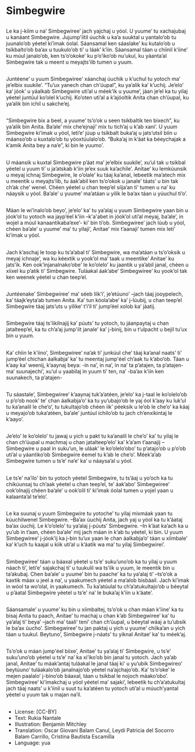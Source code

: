 # Simbegwire

##
Le ka j-kíim u na’ Simbegwiree’ jach yajchaj u yóol. U yuume’ tu xachajubaj u kanáant Simbegwire. Jujump'íitil úuchik u ka’a suuktal u yantalo’ob tu juunalo’ob yéetel ki’imak óolal. Sáansamal ken sáaslake’ ku kutalo’ob u tsikbalto’ob ba’ax u tuukulo’ob ti’ u láak’ k’iin. Sáansamal táan u chíinil k’iine’ ku múul janalo’ob, ken ts’o’okoke’ ku p’o’iko’ob nu’ukul, ku yáanta’al Simbegwire tak u meent u meyajts’íib tumen u yuum.

##
Juntéene’ u yuum Simbegwiree’ xáanchaj úuchik u k’uchul tu yotoch ma’ je’elbix suukile’. “Tu’ux yanech chan ch’úupal”, ku ya’alik ka’ k’uchij. Je’elo’ ka’ jóok’ u yáalkab Simbegwire uti’al u méek’ik u yuume’, jáan je’el ka tu yilaj yéetel juntúul ko’olel k’uchij. Ko’oten uti’al a k’ajóoltik Anita chan ch’úupal, ku ya’alik bin ichil u sakche’ej.

##
“Simbegwire bix a beel, a yuume’ ts’o’ok u seen tsikbaltik ten bixech”, ku ya’alik bin Anita. Ba’ale’ mix che’ejnaji’ mix tu tich’aj u k’ab xani’. U yuum Simbegwire ki’imak u yóol, leti’e’ júup u tsikbalt buka’aj u jats’utsil bíin u máanso’ob u kuxtalo’ob tu yóoxtúulalo’ob. “Buka’aj in k’áat ka béeychajak a k’amik Anita bey a na’e”, ki bin le yuumo’.

##
U máansik u kuxtal Simbegwire p’áat ma’ je’elbix suukile’, xu’ul tak u tsikbal yéetel u yuum ti’ u ja’atskab k’iin je’ex suuk ka’achile’. Anitae’ ku lemkúunsik u meyaj ichnaj Simbegwire, le o’olale’ ku táaj ka’anal, lebeetik ma’atech mix u meentik u meyajts’íib, tu áak’abil ken ts’o’okok u janale’ táats’ u bin tak ch’ak che’ wenel. Chéen yéetel u chan teep’el síija’an ti’ tumen u na’ ku náaysik u yóol. Ba’ale’ u yuume’ ma’atáan u yilik le ba’ax táan u yúuchul ti’o’.

##
Máan le wi’inalo’ob beyo’, je’elo’ ka’ tu ya’alaj u yuum Simbegwire yaan bin u jóok’ol tu yotoch wa jayp’éel k’iin –k'a'abet in jóok’ol uti’al meyaj, ba’ale’, in wojel a múul kanaantikaba’exe’- ki’ bin ti’ob. Simbegwiree’ jach lúub u yóol, chéen ba’ale’ u yuume’ ma’ tu yilaji’, Anitae’ mix t’aanaji’ tumen mix leti’ ki’imak u yóol.

##
Jach k’aschaj le toop ku ts’a’abal ti’ Simbegwire, wa ma’atáan u ts’o’oksik u meyaj ichnaje’, wa ku kéextik u yook’ol ma’ taak u meentike’ Anitae’ ku jats’ik. Ken ook’injanalnako’obe’ le ko’olelo’ ku jaantik u ya’abil janal, chéen u xiixel ku p’atik ti’ Simbegwire. Tuláakal áak’abe’ Simbegwiree’ ku yook’ol tak ken weenek yéetel u chan teep’el.

##
Juntéenake’ Simbegwiree’ ma’ séeb líik’i’, je’etúuno’ –jach táaj jooypelech, ka’ táajk’eyta’ab tumen Anita. Ka’ tun kóola’abe’ ka’ j-lúubij, u chan teep’el Simbegwire táaj jats’uts u yilike’ t’i’il ti’ jump’éel xolob ka’ jáatij.

##
Simbegwire táaj ts’íikilnajij ka’ púuts’ tu yotoch, tu jáanpaytaj u chan jatalteep’el, ka tu ch’a’aj jump'íit janale’ ka’ j-binij, bin u t’ulpacht u bejil tu’ux bin u yuum.

##
Ka’ chíin le k’iino’, Simbegwiree’ na’ak ti’ junkúul che’ táaj ka’anal naats’ ti’ jump’éel chichan áalkabja’ ka’ tu meentaj jump'éel ch’aak tu k’abo’ob. Táan u k’aay ka’ weenij, k’aaynaj beya: -in na’, in na’, in na’ ta p’atajen, ta p’atajen- ma’ suunajechi’, xu’ul u yaabilaj in yuum ti’ ten, na’ -ba’ax k’iin ken suunakech, ta p’atajen-

##
Tu sáastale’, Simbegwiree’ k’aaynaj tuk’a’atéen, je’elo’ ka j-taal le ko’olelo’ob u p’o’ob nook’ te’ chan áalkabja’o’ ka tu yu’ubajo’ob le yaj óol k’aay ku luk’ul tu ka’analil le che’o’, tu tukultajo’ob chéen iik’ péeksik u le’ob le che’o’ ka káaj u meyajo’ob tuka’atéen, ba’ale’ juntúul ichilo’ob tu jach ch’enxikintaj le k’aayo’.

##
Je’elo’ le ko’olelo’ tu jawaj u yich u pakt tu ka’analil le che’o’ ka’ tu yilaj le chan ch’úupal u machmaj u chan jatalteep’elo’ ka’ k’a’am t’aanajij –Simbegwire u paal in suku’un, le uláak’ le ko’olelo’obo’ tu p’atajo’ob u p’o’ob uti’al u yáantiko’ob Simbegwire éemel tu k’ab le che’o’. Méek’a’ab Simbegwire tumen u ts’e’ na’e’ ka’ u náaysa’al u yóol.

##
Le ts’e’ na’ilo’ bin tu yotoch yéetel Simbegwire, tu ts’áaj u yo’och ka tu chikúunsaj tu ch’aak yéetel u chan teep’el, te’ áak’abo’ Simbegwiree’ ook’olnajij chéen ba’ale’ u ook’olil ti’ ki’imak óolal tumen u yojel yaan u kalaanta’al te’elo’.

##
Le ka suunaj u yuum Simbegwire tu yotoche’ tu yilaj mixmáak yaan tu kúuchilwenel Simbegwire. –Ba’ax úuchij Anita, jach yaj u yóol ka tu k’áataj ba’ax úuchij. Le k’o’olelo’ tu ya’alaj j-púuts’ Simbegwire. –In k’áat ka’ach ka u yu’ub in t’aan, chéen ba’ale’ mij jach máan in k’ab tu yéetel, ki bin. U yuum Simbegwiree’ j-jóok’ij ka j-bin tu’ux yaan le chan áalkabja’o’ táan u xíimbale’ ka’ k’uch tu kaajal u kiik uti’al u k’áatik wa ma’ tu yilaj Simbegwirei’.

##
Simbegwiree’ táan u báaxal yéetel u ts’e’ suku’uno’ob ka tu yilaj u yuum náach ti’, leti’e’ sajakchaj ti’ u tuukulil wa ts’íik u yuum, le meentik bin u ta’akubaj. Chen ba’ale’ u yuume’ bin tu paache’ ka tu ya’alaj ti’ –ts’o’ok a kaxtik máax u jeel a na’, u yaakumech yéetel a ma’alob bisbáail. Jach ki’imak in wóol ta wo’olal, in yaakumech. Tu ka’atúulal tu ch’a’atukultajo’ob u béeytal u p’áatal Simbegwire yéetel u ts’e’ na’ le buka’aj k’iin u k’áate’.

##
Sáansamale’ u yuume’ ku bin u xíimbaltej, ts’o’ok u chan máan k’iine’ ka tu bisaj Anita tu paach, Anitae’ tu machaj u chan k’ab Simbegwiree’ ka’ tu ya’alaj ti’ beya’ –jach ma’ taali’ teni’ chan ch’úupal, u béeytal wáaj a tu’ubsik le ba’ax úucho’. Simbegwiree’ tu jan paktaj u yich u yuume’ chíika’an u yich táan u tuukul. Beytuno’, Simbegwire j-náats’ tu yiknal Anitae’ ka’ tu méek’aj.

##
Ts’o’ok u máan jump'éel biixe’, Anitae’ tu ya’alaj ti’ Simbegwire, u ts’e’ suku’uno’ob yéetel u ts’e’ na’ ka xi’iko’ob bin janal tu yotoch. Jach ya’ab janal, Anitae’ tu máak’antaj tuláakal le janal táaj ki’ u yu’ubik Simbegwireo’ beytúuno’ tuláakalo’ob janalnajo’ob yéetel na’ajchajo’ob. Ka’ ts’o’oke’ le mejen paalalo’ j-bino’ob báaxal, táan u tsikbal le nojoch máako’obo’. Simbegwiree’ ki’imakchaj u yóol yéetel ma’ sajaki’, lebeetik tu ch’a’atukultaj jach táaj naats’ u k’iinil u suut tu ka’atéen tu yotoch uti’al u múuch’yantal yéetel u yuum tak u majan na’il.

##
* License: [CC-BY]
* Text: Rukia Nantale
* Illustration: Benjamin Mitchley
* Translation: Oscar Giovani Balam Canul, Leydi Patricia del Socorro Balam Carrillo, Cristina Bautista Escamilla
* Language: yua
